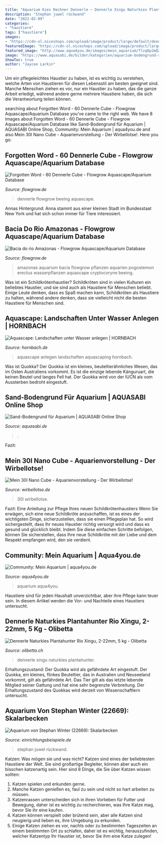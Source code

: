 ```yaml
---
title: "Aquarium Kies Rechner Dennerle ~ Dennerle Xingu Naturkies Plantahunter"
description: "Stephan juwel rückwand"
date: "2022-02-09"
categories:
- "haustiere"
tags: ["haustiere"]
images:
- "https://cdn-ol.niceshops.com/upload/image/product/large/default/dennerle-naturkies-plantahunter-rio-xingu-2-22mm-5-kg-71914-de.jpg"
featuredImage: "https://cdn-ol.niceshops.com/upload/image/product/large/default/dennerle-naturkies-plantahunter-rio-xingu-2-22mm-5-kg-71914-de.jpg"
featured_image: "http://www.aqua4you.de/images/mein_aquarium/flzqOp2mQZyz.jpg"
image: "https://www.aquasabi.de/bilder/kategorien/aquarium-bodengrund-sand-kies.jpg"
ShowToc: true
author: "Jaycee Larkin"
---
```



Um ein pflegeleichtes Haustier zu haben, ist es wichtig zu verstehen, welche Arten von Haustieren für diesen Lebensstil am besten geeignet sind. Manche Menschen ziehen es vor, nur ein Haustier zu haben, das die ganze Arbeit erledigt, während andere gerne mehrere Haustiere haben, die sich die Verantwortung teilen können.

	

		
searching about Forgotten Word - 60 Dennerle Cube - Flowgrow Aquascape/Aquarium Database you've came to the right web. We have 8 Images about Forgotten Word - 60 Dennerle Cube - Flowgrow Aquascape/Aquarium Database like Sand-Bodengrund für Aquarium | AQUASABI Online Shop, Community: Mein Aquarium | aqua4you.de and also Mein 30l Nano Cube - Aquarienvorstellung - Der Wirbellotse!. Here you go:
		
    
## Forgotten Word - 60 Dennerle Cube - Flowgrow Aquascape/Aquarium Database

<img loading=lazy src="http://www.flowgrow.de/db/images/tanks/detail/forgotten-word-60-dennerle-cube-53c4098279bdd.jpg" onerror="this.onerror=null;this.src='https://tse4.mm.bing.net/th?id=OIP.l1kgI3ljDk1sqtPo6gEgaAHaFj&amp;pid=15.1';" alt="Forgotten Word - 60 Dennerle Cube - Flowgrow Aquascape/Aquarium Database">

_Source: flowgrow.de_

>dennerle flowgrow beeing aquascape. 

	

Annas Hintergrund: Anna stammt aus einer kleinen Stadt im Bundesstaat New York und hat sich schon immer für Tiere interessiert.

    
## Bacia Do Rio Amazonas - Flowgrow Aquascape/Aquarium Database

<img loading=lazy src="https://www.flowgrow.de/db/images/tanks/detail/bacia-do-rio-amazonas-54352445b113d.jpg" onerror="this.onerror=null;this.src='https://tse2.mm.bing.net/th?id=OIP.dJnbYC8pwAwhBr2CQNTn7AHaEK&amp;pid=15.1';" alt="Bacia do rio Amazonas - Flowgrow Aquascape/Aquarium Database">

_Source: flowgrow.de_

>amazonas aquarium bacia flowgrow pflanzen aquarien pogostemon erectus wasserpflanzen aquascape cryptocoryne beeing. 

	

Was ist ein Schildkrötenhaustier?
Schildkröten sind in vielen Kulturen ein beliebtes Haustier, und sie sind auch als Haustiere für Menschen beliebt. Einige Leute denken, dass es Spaß machen kann, Schildkröten als Haustiere zu halten, während andere denken, dass sie vielleicht nicht die besten Haustiere für Menschen sind.

    
## Aquascape: Landschaften Unter Wasser Anlegen | HORNBACH

<img loading=lazy src="https://cdn.hornbach.de/cmsm/de/chke2-60/f0a098745f6463822d5b18734bb33b/aquascaping-allgemein-02-1602x1068.jpg" onerror="this.onerror=null;this.src='https://tse4.mm.bing.net/th?id=OIP.YPCgmHRfZGOCLVsYc0uzOwHaE8&amp;pid=15.1';" alt="Aquascape: Landschaften unter Wasser anlegen | HORNBACH">

_Source: hornbach.de_

>aquascape anlegen landschaften aquascaping hornbach. 

	

Was ist Quokka?
Der Quokka ist ein kleines, beuteltierähnliches Wesen, das im Osten Australiens vorkommt. Es ist die einzige lebende Känguruart, die keinen Beutel und langes Fell hat. Der Quokka wird von der IUCN als vom Aussterben bedroht eingestuft.

    
## Sand-Bodengrund Für Aquarium | AQUASABI Online Shop

<img loading=lazy src="https://www.aquasabi.de/bilder/kategorien/aquarium-bodengrund-sand-kies.jpg" onerror="this.onerror=null;this.src='https://tse1.mm.bing.net/th?id=OIP.SKEvMJrqTwpuOQLIffosVAHaCU&amp;pid=15.1';" alt="Sand-Bodengrund für Aquarium | AQUASABI Online Shop">

_Source: aquasabi.de_

>. 

	

Fazit:

    
## Mein 30l Nano Cube - Aquarienvorstellung - Der Wirbellotse!

<img loading=lazy src="https://www.wirbellotse.de/attachment/8938-dsc-0415gut-jpg/" onerror="this.onerror=null;this.src='https://tse4.mm.bing.net/th?id=OIP.gM3d2i3nTlmA9Ih-cO8yFwHaE8&amp;pid=15.1';" alt="Mein 30l Nano Cube - Aquarienvorstellung - Der Wirbellotse!">

_Source: wirbellotse.de_

>30l wirbellotse. 

	

Fazit: Eine Anleitung zur Pflege Ihres neuen Schildkrötenhaustiers
Wenn Sie erwägen, sich eine neue Schildkröte anzuschaffen, ist es eines der wichtigsten Dinge, sicherzustellen, dass sie einen Pflegeplan hat. So wird sichergestellt, dass Ihr neues Haustier richtig versorgt wird und dass es gesund und glücklich bleibt. Indem Sie diese einfachen Schritte befolgen, können Sie sicherstellen, dass Ihre neue Schildkröte mit der Liebe und dem Respekt empfangen wird, den sie verdient.

    
## Community: Mein Aquarium | Aqua4you.de

<img loading=lazy src="http://www.aqua4you.de/images/mein_aquarium/flzqOp2mQZyz.jpg" onerror="this.onerror=null;this.src='https://tse1.mm.bing.net/th?id=OIP.9B2Tfco3o-dJcP9JJRrvVgHaEx&amp;pid=15.1';" alt="Community: Mein Aquarium | aqua4you.de">

_Source: aqua4you.de_

>aquarium aqua4you. 

	

Haustiere sind für jeden Haushalt unverzichtbar, aber ihre Pflege kann teuer sein. In diesem Artikel werden die Vor- und Nachteile eines Haustiers untersucht.

    
## Dennerle Naturkies Plantahunter Rio Xingu, 2-22mm, 5 Kg - Olibetta

<img loading=lazy src="https://cdn-ol.niceshops.com/upload/image/product/large/default/dennerle-naturkies-plantahunter-rio-xingu-2-22mm-5-kg-71914-de.jpg" onerror="this.onerror=null;this.src='https://tse1.mm.bing.net/th?id=OIP.tJ898lP5YTLzqBSGtdLBpgHaE6&amp;pid=15.1';" alt="Dennerle Naturkies Plantahunter Rio Xingu, 2-22mm, 5 kg - Olibetta">

_Source: olibetta.ch_

>dennerle xingu naturkies plantahunter. 

	

Erhaltungszustand: Der Quokka wird als gefährdete Art eingestuft.
Der Quokka, ein kleines, flinkes Beuteltier, das in Australien und Neuseeland vorkommt, gilt als gefährdete Art. Das Tier gilt als das letzte lebende Mitglied seiner Gattung und hat eine sehr begrenzte Verbreitung. Der Erhaltungszustand des Quokkas wird derzeit von Wissenschaftlern untersucht.

    
## Aquarium Von Stephan Winter (22669): Skalarbecken

<img loading=lazy src="https://www.einrichtungsbeispiele.de/images_22669/h1080_w1920/aquarium-skalarbecken__54a9d753c66601ad04cef0b869482039.jpg" onerror="this.onerror=null;this.src='https://tse1.mm.bing.net/th?id=OIP.IG3GKA1ddz7Q_xYhVBRIxwHaFj&amp;pid=15.1';" alt="Aquarium von Stephan Winter (22669): Skalarbecken">

_Source: einrichtungsbeispiele.de_

>stephan juwel rückwand. 

	

Katzen: Was mögen sie und was nicht?
Katzen sind eines der beliebtesten Haustiere der Welt. Sie sind großartige Begleiter, können aber auch ein bisschen katzenartig sein. Hier sind 8 Dinge, die Sie über Katzen wissen sollten:
1. Katzen spielen und erkunden gerne.
2. Manche Katzen genießen es, faul zu sein und nicht so hart arbeiten zu müssen.
3. Katzenrassen unterscheiden sich in ihren Vorlieben für Futter und Bewegung, daher ist es wichtig zu recherchieren, was Ihre Katze mag, bevor Sie ihr eine kaufen.
4. Katzen können verspielt oder brütend sein, aber alle Katzen sind neugierig und lieben es, ihre Umgebung zu erkunden.
5. Einige Katzen ziehen es vor, nachts oder zu bestimmten Tageszeiten an einem bestimmten Ort zu schlafen, daher ist es wichtig, herauszufinden, welcher Katzentyp Ihr Haustier ist, bevor Sie ihm eine Katze zulegen!

